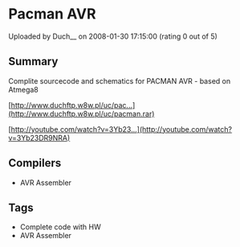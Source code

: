 # Pacman AVR

Uploaded by Duch__ on 2008-01-30 17:15:00 (rating 0 out of 5)

## Summary

Complite sourcecode and schematics for PACMAN AVR - based on Atmega8


[http://www.duchftp.w8w.pl/uc/pac...](http://www.duchftp.w8w.pl/uc/pacman.rar)  

[http://youtube.com/watch?v=3Yb23...](http://youtube.com/watch?v=3Yb23DR9NRA)

## Compilers

- AVR Assembler

## Tags

- Complete code with HW
- AVR Assembler
